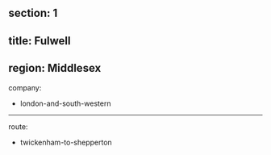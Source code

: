section: 1
----
title: Fulwell
----
region: Middlesex
----
company:
- london-and-south-western
----
route:
- twickenham-to-shepperton
